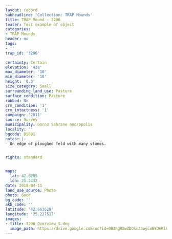 ```yaml
---
layout: record
subheadline: 'Collection: TRAP Mounds'
title: TRAP Mound - 3296
teaser: Test example of object
categories:
- TRAP Mounds
header: no
tags:
- ''
trap_id: '3296'

certainty: Certain
elevation: '438'
max_diameter: '10'
min_diameter: '10'
height: '0.3'
size_category: Small
surrounding_land_use: Pasture
surface_condition: Pasture
robbed: No
crm_condition: '1'
crm_intactness: '1'
campaign: '2011'
source: Survey
municipality: Gorno Sahrane necropolis
locality: ''
bgcode: DS001
notes: |-
  On edge of ploughed feld with many stones.


rights: standard


maps:
  lat: 42.6285
  lon: 25.2442
date: 2018-04-11
land_use_source: Photo
photo: Good
bg_code: ''
akb_code: ''
latitude: '42.663629'
longitude: '25.227517'
images:
- title: 3296_Overview_S.dng
  image_path: https://drive.google.com/uc?id=0B3Rg88wZDQscZ3oycnBYQnRlRk0
---
```

